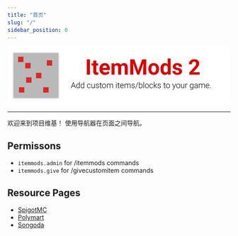 ```yaml
---
title: "首页"
slug: "/"
sidebar_position: 0
---
```


![标题](https://github.com/CodeDoctorDE/ItemMods/blob/develop/assets/header.png?raw=true)

---

欢迎来到项目维基！ 使用导航器在页面之间导航。

## Permissons

- `itemmods.admin` for /itemmods commands
- `itemmods.give` for /givecustomitem commands

## Resource Pages

* [SpigotMC](https://www.spigotmc.org/resources/72461/)
* [Polymart](https://polymart.org/resource/15)
* [Songoda](https://songoda.com/marketplace/product/162)
